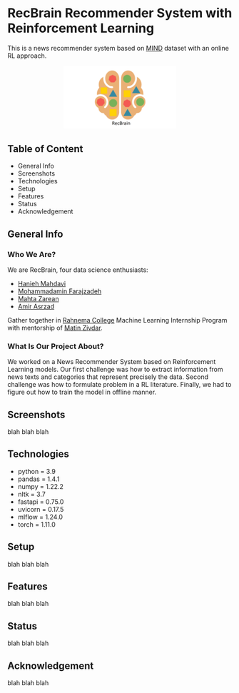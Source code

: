 # RecBrain Recommender System with Reinforcement Learning
This is a news recommender system based on [MIND](https://www.microsoft.com/en-us/research/publication/mind-a-large-scale-dataset-for-news-recommendation/)
dataset with an online RL approach.

<p align="center"> <img src="images/logo-titled.png" alt="Logo" width="50%" height="50%"> </p>


## Table of Content
- General Info
- Screenshots
- Technologies
- Setup
- Features
- Status
- Acknowledgement

## General Info

### Who We Are?

<!-- <p align="center"> <img src="images/logo.png" alt="Logo" width="160" height="160"> </p> -->

We are RecBrain, four data science enthusiasts:
+ [Hanieh Mahdavi](https://github.com/haniehm26)
+ [Mohammadamin Farajzadeh](https://github.com/mafzs)
+ [Mahta Zarean](https://github.com/mahtaz)
+ [Amir Asrzad](https://github.com/AMIRASRZAD)

Gather together in [Rahnema College](https://rahnemacollege.com/) Machine Learning Internship Program with mentorship of [Matin Zivdar](https://github.com/zivdar001matin).

### What Is Our Project About?
We worked on a News Recommender System based on Reinforcement Learning models.
Our first challenge was how to extract information from news texts and categories that represent precisely the data.
Second challenge was how to formulate problem in a RL literature. Finally, we had to figure out how to train the model in offline manner.

## Screenshots
blah blah blah

## Technologies
+ python = 3.9
+ pandas = 1.4.1
+ numpy = 1.22.2
+ nltk = 3.7
+ fastapi = 0.75.0
+ uvicorn = 0.17.5
+ mlflow = 1.24.0
+ torch = 1.11.0

## Setup
blah blah blah

## Features
blah blah blah

## Status
blah blah blah

## Acknowledgement
blah blah blah
